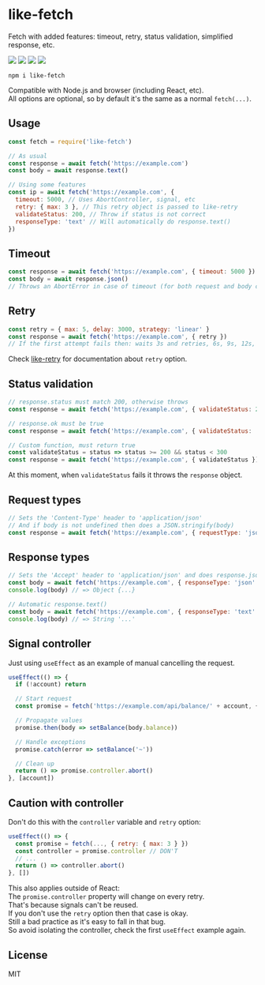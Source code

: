 # like-fetch

Fetch with added features: timeout, retry, status validation, simplified response, etc.

![](https://img.shields.io/npm/v/like-fetch.svg) ![](https://img.shields.io/npm/dt/like-fetch.svg) ![](https://img.shields.io/badge/tested_with-tape-e683ff.svg) ![](https://img.shields.io/github/license/LuKks/like-fetch.svg)

```
npm i like-fetch
```

Compatible with Node.js and browser (including React, etc).\
All options are optional, so by default it's the same as a normal `fetch(...)`.

## Usage
```javascript
const fetch = require('like-fetch')

// As usual
const response = await fetch('https://example.com')
const body = await response.text()

// Using some features
const ip = await fetch('https://example.com', {
  timeout: 5000, // Uses AbortController, signal, etc
  retry: { max: 3 }, // This retry object is passed to like-retry
  validateStatus: 200, // Throw if status is not correct
  responseType: 'text' // Will automatically do response.text()
})
```

## Timeout
```javascript
const response = await fetch('https://example.com', { timeout: 5000 })
const body = await response.json()
// Throws an AbortError in case of timeout (for both request and body consuming)
```

## Retry
```javascript
const retry = { max: 5, delay: 3000, strategy: 'linear' }
const response = await fetch('https://example.com', { retry })
// If the first attempt fails then: waits 3s and retries, 6s, 9s, 12s, 15s and finally throws
```

Check [like-retry](https://github.com/LuKks/like-retry) for documentation about `retry` option.

## Status validation
```javascript
// response.status must match 200, otherwise throws
const response = await fetch('https://example.com', { validateStatus: 200 })

// response.ok must be true
const response = await fetch('https://example.com', { validateStatus: 'ok' })

// Custom function, must return true
const validateStatus = status => status >= 200 && status < 300
const response = await fetch('https://example.com', { validateStatus })
```

At this moment, when `validateStatus` fails it throws the `response` object.

## Request types
```javascript
// Sets the 'Content-Type' header to 'application/json'
// And if body is not undefined then does a JSON.stringify(body)
const response = await fetch('https://example.com', { requestType: 'json', body: { username: 'test' } })
```

## Response types
```javascript
// Sets the 'Accept' header to 'application/json' and does response.json()
const body = await fetch('https://example.com', { responseType: 'json' })
console.log(body) // => Object {...}

// Automatic response.text()
const body = await fetch('https://example.com', { responseType: 'text' })
console.log(body) // => String '...'
```

## Signal controller
Just using `useEffect` as an example of manual cancelling the request.

```javascript
useEffect(() => {
  if (!account) return

  // Start request
  const promise = fetch('https://example.com/api/balance/' + account, { responseType: 'json' })

  // Propagate values
  promise.then(body => setBalance(body.balance))

  // Handle exceptions
  promise.catch(error => setBalance('~'))

  // Clean up
  return () => promise.controller.abort()
}, [account])
```

## Caution with controller
Don't do this with the `controller` variable and `retry` option:

```javascript
useEffect(() => {
  const promise = fetch(..., { retry: { max: 3 } })
  const controller = promise.controller // DON'T
  // ...
  return () => controller.abort()
}, [])
```

This also applies outside of React:\
The `promise.controller` property will change on every retry.\
That's because signals can't be reused.\
If you don't use the `retry` option then that case is okay.\
Still a bad practice as it's easy to fall in that bug.\
So avoid isolating the controller, check the first `useEffect` example again.

## License
MIT
